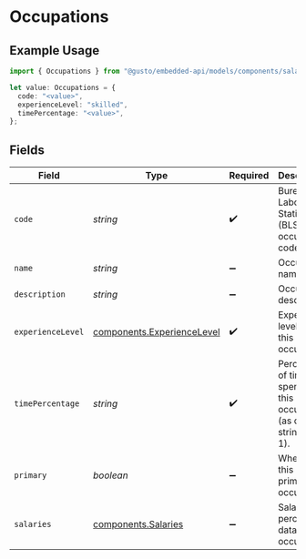 # Occupations

## Example Usage

```typescript
import { Occupations } from "@gusto/embedded-api/models/components/salaryestimate.js";

let value: Occupations = {
  code: "<value>",
  experienceLevel: "skilled",
  timePercentage: "<value>",
};
```

## Fields

| Field                                                                    | Type                                                                     | Required                                                                 | Description                                                              |
| ------------------------------------------------------------------------ | ------------------------------------------------------------------------ | ------------------------------------------------------------------------ | ------------------------------------------------------------------------ |
| `code`                                                                   | *string*                                                                 | :heavy_check_mark:                                                       | Bureau of Labor Statistics (BLS) occupation code.                        |
| `name`                                                                   | *string*                                                                 | :heavy_minus_sign:                                                       | Occupation name.                                                         |
| `description`                                                            | *string*                                                                 | :heavy_minus_sign:                                                       | Occupation description.                                                  |
| `experienceLevel`                                                        | [components.ExperienceLevel](../../models/components/experiencelevel.md) | :heavy_check_mark:                                                       | Experience level for this occupation.                                    |
| `timePercentage`                                                         | *string*                                                                 | :heavy_check_mark:                                                       | Percentage of time spent in this occupation (as decimal string, 0-1).    |
| `primary`                                                                | *boolean*                                                                | :heavy_minus_sign:                                                       | Whether this is the primary occupation.                                  |
| `salaries`                                                               | [components.Salaries](../../models/components/salaries.md)               | :heavy_minus_sign:                                                       | Salary percentile data for this occupation.                              |